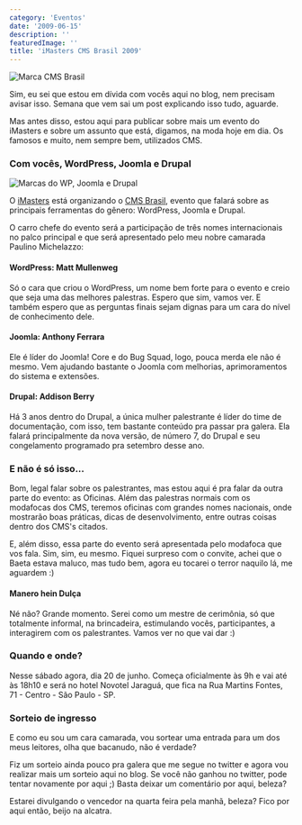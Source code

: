 ```yaml
---
category: 'Eventos'
date: '2009-06-15'
description: ''
featuredImage: ''
title: 'iMasters CMS Brasil 2009'
---
```


![Marca CMS Brasil](/assets/images/posts/logo-cms.gif 'Marca CMS Brasil')

Sim, eu sei que estou em dívida com vocês aqui no blog, nem precisam avisar isso. Semana que vem sai um post explicando isso tudo, aguarde.

Mas antes disso, estou aqui para publicar sobre mais um evento do iMasters e sobre um assunto que está, digamos, na moda hoje em dia. Os famosos e muito, nem sempre bem, utilizados CMS.

### Com vocês, WordPress, Joomla e Drupal

![Marcas do WP, Joomla e Drupal](/assets/images/posts/frase-logos.jpg 'Marcas do WP, Joomla e Drupal')

O [iMasters](http://www.imasters.com.br/) está organizando o [CMS Brasil](http://www.cmsbrasil2009.com/), evento que falará sobre as principais ferramentas do gênero: WordPress, Joomla e Drupal.

O carro chefe do evento será a participação de três nomes internacionais no palco principal e que será apresentado pelo meu nobre camarada Paulino Michelazzo:

#### WordPress: Matt Mullenweg

Só o cara que criou o WordPress, um nome bem forte para o evento e creio que seja uma das melhores palestras. Espero que sim, vamos ver. E também espero que as perguntas finais sejam dignas para um cara do nível de conhecimento dele.

#### Joomla: Anthony Ferrara

Ele é líder do Joomla! Core e do Bug Squad, logo, pouca merda ele não é mesmo. Vem ajudando bastante o Joomla com melhorias, aprimoramentos do sistema e extensões.

#### Drupal: Addison Berry

Há 3 anos dentro do Drupal, a única mulher palestrante é líder do time de documentação, com isso, tem bastante conteúdo pra passar pra galera. Ela falará principalmente da nova versão, de número 7, do Drupal e seu congelamento programado pra setembro desse ano.

### E não é só isso...

Bom, legal falar sobre os palestrantes, mas estou aqui é pra falar da outra parte do evento: as Oficinas. Além das palestras normais com os modafocas dos CMS, teremos oficinas com grandes nomes nacionais, onde mostrarão boas práticas, dicas de desenvolvimento, entre outras coisas dentro dos CMS's citados.

E, além disso, essa parte do evento será apresentada pelo modafoca que vos fala. Sim, sim, eu mesmo. Fiquei surpreso com o convite, achei que o Baeta estava maluco, mas tudo bem, agora eu tocarei o terror naquilo lá, me aguardem :)

#### Manero hein Dulça

Né não? Grande momento. Serei como um mestre de cerimônia, só que totalmente informal, na brincadeira, estimulando vocês, participantes, a interagirem com os palestrantes. Vamos ver no que vai dar :)

### Quando e onde?

Nesse sábado agora, dia 20 de junho. Começa oficialmente às 9h e vai até às 18h10 e será no hotel Novotel Jaraguá, que fica na Rua Martins Fontes, 71 - Centro - São Paulo - SP.

### Sorteio de ingresso

E como eu sou um cara camarada, vou sortear uma entrada para um dos meus leitores, olha que bacanudo, não é verdade?

Fiz um sorteio ainda pouco pra galera que me segue no twitter e agora vou realizar mais um sorteio aqui no blog. Se você não ganhou no twitter, pode tentar novamente por aqui ;) Basta deixar um comentário por aqui, beleza?

Estarei divulgando o vencedor na quarta feira pela manhã, beleza? Fico por aqui então, beijo na alcatra.

